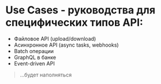 # Use Cases - руководства для специфических типов API:


- Файловое API (upload/download)
- Асинхронное API (async tasks, webhooks)
- Batch операции
- GraphQL в банке
- Event-driven API

> ...будет наполняться